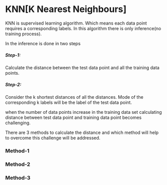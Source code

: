 # KNN[K Nearest Neighbours]
KNN  is supervised learning algorithm. Which means each data point requires a corresponding labels.
In this algorithm there is only inference(no training process). 

In the inference is done in two steps
##### Step-1:
Calculate the distance between the test data point and all the training data points.
##### Step-2:
Consider the k shortest distances of all the distances. Mode of the corresponding k labels will be the label of the test data point.


when the number of data points increase in the training data set calculating distance between test data point and training data point becomes challenging. 

There are 3 methods to calculate the distance and which method will help to overcome this challenge will be addressed.

### Method-1
### Method-2
### Method-3
